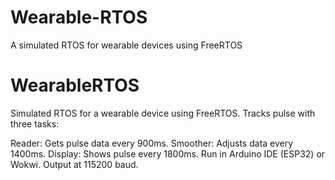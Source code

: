 # Wearable-RTOS
A simulated RTOS for wearable devices using FreeRTOS

# WearableRTOS
Simulated RTOS for a wearable device using FreeRTOS. Tracks pulse with three tasks:

Reader: Gets pulse data every 900ms.
Smoother: Adjusts data every 1400ms.
Display: Shows pulse every 1800ms.
Run in Arduino IDE (ESP32) or Wokwi. Output at 115200 baud.
